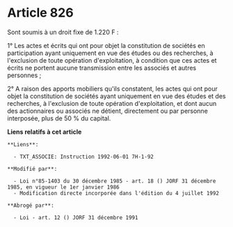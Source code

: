 # Article 826

Sont soumis à un droit fixe de 1.220 F :

1° Les actes et écrits qui ont pour objet la constitution de sociétés en participation ayant uniquement en vue des études ou
des recherches, à l'exclusion de toute opération d'exploitation, à condition que ces actes et écrits ne portent aucune
transmission entre les associés et autres personnes ;

2° A raison des apports mobiliers qu'ils constatent, les actes qui ont pour objet la constitution de sociétés ayant
uniquement en vue des études et des recherches, à l'exclusion de toute opération d'exploitation, et dont aucun des
actionnaires ou associés ne détient, directement ou par personne interposée, plus de 50 % du capital.

**Liens relatifs à cet article**

	**Liens**:

	  - TXT_ASSOCIE: Instruction 1992-06-01 7H-1-92

	**Modifié par**:

	  - Loi n°85-1403 du 30 décembre 1985 - art. 18 () JORF 31 décembre 1985, en vigueur le 1er janvier 1986
	  - Modification directe incorporée dans l'édition du 4 juillet 1992

	**Abrogé par**:

	  - Loi - art. 12 () JORF 31 décembre 1991
